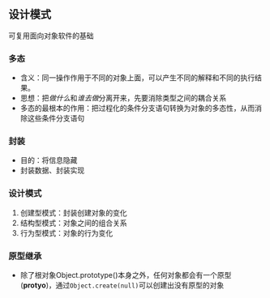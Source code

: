## 设计模式
可复用面向对象软件的基础

### 多态
- 含义：同一操作作用于不同的对象上面，可以产生不同的解释和不同的执行结果。
- 思想：把*做什么*和*谁去做*分离开来，先要消除类型之间的耦合关系
- 多态的最根本的作用：把过程化的条件分支语句转换为对象的多态性，从而消除这些条件分支语句

### 封装
- 目的：将信息隐藏
- 封装数据、封装实现
  
### 设计模式
1. 创建型模式：封装创建对象的变化
2. 结构型模式：对象之间的组合关系
3. 行为型模式：对象的行为变化

### 原型继承
- 除了根对象Object.prototype()本身之外，任何对象都会有一个原型(__protyo__)，通过`Object.create(null)`可以创建出没有原型的对象